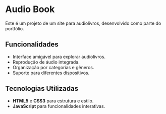 # Audio Book

Este é um projeto de um site para audiolivros, desenvolvido como parte do portfólio.

## Funcionalidades

- Interface amigável para explorar audiolivros.
- Reprodução de áudio integrada.
- Organização por categorias e gêneros.
- Suporte para diferentes dispositivos.

## Tecnologias Utilizadas

- **HTML5** e **CSS3** para estrutura e estilo.
- **JavaScript** para funcionalidades interativas.